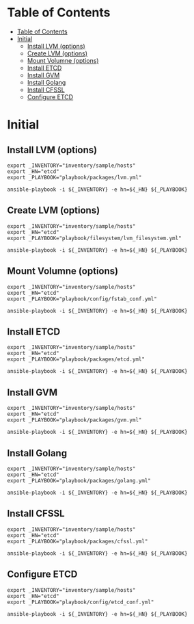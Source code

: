 # Table of Contents
- [Table of Contents](#table-of-contents)
- [Initial](#initial)
  - [Install LVM (options)](#install-lvm-options)
  - [Create LVM (options)](#create-lvm-options)
  - [Mount Volumne (options)](#mount-volumne-options)
  - [Install ETCD](#install-etcd)
  - [Install GVM](#install-gvm)
  - [Install Golang](#install-golang)
  - [Install CFSSL](#install-cfssl)
  - [Configure ETCD](#configure-etcd)

# Initial

## Install LVM (options)
``` shell
export _INVENTORY="inventory/sample/hosts"
export _HN="etcd"
export _PLAYBOOK="playbook/packages/lvm.yml"

ansible-playbook -i ${_INVENTORY} -e hn=${_HN} ${_PLAYBOOK}
```

## Create LVM (options)
``` shell
export _INVENTORY="inventory/sample/hosts"
export _HN="etcd"
export _PLAYBOOK="playbook/filesystem/lvm_filesystem.yml"

ansible-playbook -i ${_INVENTORY} -e hn=${_HN} ${_PLAYBOOK}
```

## Mount Volumne (options)
``` shell
export _INVENTORY="inventory/sample/hosts"
export _HN="etcd"
export _PLAYBOOK="playbook/config/fstab_conf.yml"

ansible-playbook -i ${_INVENTORY} -e hn=${_HN} ${_PLAYBOOK}
```

## Install ETCD
``` shell
export _INVENTORY="inventory/sample/hosts"
export _HN="etcd"
export _PLAYBOOK="playbook/packages/etcd.yml"

ansible-playbook -i ${_INVENTORY} -e hn=${_HN} ${_PLAYBOOK}
```

## Install GVM
``` shell
export _INVENTORY="inventory/sample/hosts"
export _HN="etcd"
export _PLAYBOOK="playbook/packages/gvm.yml"

ansible-playbook -i ${_INVENTORY} -e hn=${_HN} ${_PLAYBOOK}
```

## Install Golang
``` shell
export _INVENTORY="inventory/sample/hosts"
export _HN="etcd"
export _PLAYBOOK="playbook/packages/golang.yml"

ansible-playbook -i ${_INVENTORY} -e hn=${_HN} ${_PLAYBOOK}
```

## Install CFSSL
``` shell
export _INVENTORY="inventory/sample/hosts"
export _HN="etcd"
export _PLAYBOOK="playbook/packages/cfssl.yml"

ansible-playbook -i ${_INVENTORY} -e hn=${_HN} ${_PLAYBOOK}
```

## Configure ETCD
``` shell
export _INVENTORY="inventory/sample/hosts"
export _HN="etcd"
export _PLAYBOOK="playbook/config/etcd_conf.yml"

ansible-playbook -i ${_INVENTORY} -e hn=${_HN} ${_PLAYBOOK}
